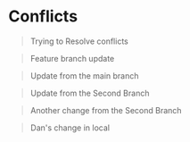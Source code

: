 # Conflicts

> Trying to Resolve conflicts

> Feature branch update

> Update from the main branch

> Update from the Second Branch

> Another change from the Second Branch

> Dan's change in local